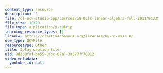 ```yaml
---
content_type: resource
description: ''
file: /ol-ocw-studio-app/courses/18-06sc-linear-algebra-fall-2011/9d338fafbe558abc07a73a577ff70012_BaBoztM9Q1w.srt
file_size: 10320
file_type: application/x-subrip
learning_resource_types: []
license: https://creativecommons.org/licenses/by-nc-sa/4.0/
ocw_type: OCWFile
resourcetype: Other
title: 3play caption file
uid: 9d338faf-be55-8abc-07a7-3a577ff70012
video_metadata:
  youtube_id: null
---
```


